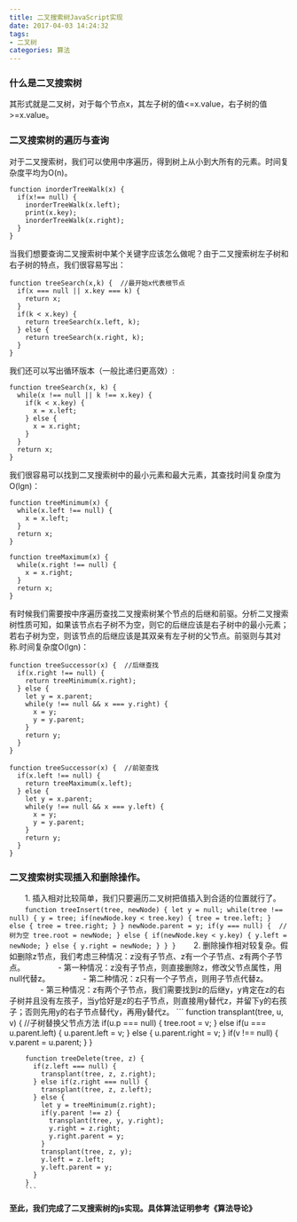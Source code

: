 ```yaml
---
title: 二叉搜索树JavaScript实现
date: 2017-04-03 14:24:32
tags: 
- 二叉树
categories: 算法
---
```


### 什么是二叉搜索树
其形式就是二叉树，对于每个节点x，其左子树的值<=x.value，右子树的值>=x.value。
<!--more-->
### 二叉搜索树的遍历与查询

对于二叉搜索树，我们可以使用中序遍历，得到树上从小到大所有的元素。时间复杂度平均为O(n)。
```
function inorderTreeWalk(x) {
  if(x!== null) {
    inorderTreeWalk(x.left);
    print(x.key);
    inorderTreeWalk(x.right);
  }  
}
```

当我们想要查询二叉搜索树中某个关键字应该怎么做呢？由于二叉搜索树左子树和右子树的特点，我们很容易写出：
```
function treeSearch(x,k) {  //最开始x代表根节点
  if(x === null || x.key === k) {
    return x;
  }
  if(k < x.key) {
    return treeSearch(x.left, k);
  } else {
    return treeSearch(x.right, k);
  }
}
```
我们还可以写出循环版本（一般比递归更高效）:
```
function treeSearch(x, k) {
  while(x !== null || k !== x.key) {
    if(k < x.key) {
      x = x.left;
    } else {
      x = x.right;
    }
  }
  return x;
}
```
我们很容易可以找到二叉搜索树中的最小元素和最大元素，其查找时间复杂度为O(lgn)：
```
function treeMinimum(x) {
  while(x.left !== null) {
    x = x.left;
  }
  return x;
}

function treeMaximum(x) {
  while(x.right !== null) {
    x = x.right;
  }
  return x;
}
```
有时候我们需要按中序遍历查找二叉搜索树某个节点的后继和前驱。分析二叉搜索树性质可知，如果该节点右子树不为空，则它的后继应该是右子树中的最小元素；若右子树为空，则该节点的后继应该是其双亲有左子树的父节点。前驱则与其对称.时间复杂度O(lgn)：
```
function treeSuccessor(x) {  //后继查找
  if(x.right !== null) {
    return treeMinimum(x.right);
  } else {
    let y = x.parent;
    while(y !== null && x === y.right) {
      x = y;
      y = y.parent;
    }
    return y;
  }
}

function treeSuccessor(x) {  //前驱查找
  if(x.left !== null) {
    return treeMaximum(x.left);
  } else {
    let y = x.parent;
    while(y !== null && x === y.left) {
      x = y;
      y = y.parent;
    }
    return y;
  }
}
```
### 二叉搜索树实现插入和删除操作。
　　1. 插入相对比较简单，我们只要遍历二叉树把值插入到合适的位置就行了。
　　```
        function treeInsert(tree, newNode) {
          let y = null;
          while(tree !== null) {
            y = tree;
            if(newNode.key < tree.key) {
              tree = tree.left;
            } else {
              tree = tree.right;
            }
          }
          newNode.parent = y;
          if(y === null) {  // 树为空
            tree.root = newNode;
          } else {
            if(newNode.key < y.key) {
              y.left = newNode;
            } else {
              y.right = newNode;
            }
          }
        }
        ```
　　2. 删除操作相对较复杂。假如删除z节点，我们考虑三种情况：z没有子节点、z有一个子节点、z有两个子节点。
　　　　- 第一种情况：z没有子节点，则直接删除z，修改父节点属性，用null代替z。
　　　　- 第二种情况：z只有一个子节点，则用子节点代替z。
　　　　- 第三种情况：z有两个子节点，我们需要找到z的后继y，y肯定在z的右子树并且没有左孩子，当y恰好是z的右子节点，则直接用y替代z，并留下y的右孩子；否则先用y的右子节点替代y，再用y替代z。
        ```
        function transplant(tree, u, v) {  //子树替换父节点方法
          if(u.p === null) {
            tree.root = v;
          } else if(u === u.parent.left) {
            u.parent.left = v;
          } else {
            u.parent.right = v;
          }
          if(v !== null) {
            v.parent = u.parent;
          }
        }

        function treeDelete(tree, z) {
          if(z.left === null) {
            transplant(tree, z, z.right);
          } else if(z.right === null) {
            transplant(tree, z, z.left);
          } else {
            let y = treeMinimum(z.right);
            if(y.parent !== z) {
              transplant(tree, y, y.right);
              y.right = z.right;
              y.right.parent = y;
            }
            transplant(tree, z, y);
            y.left = z.left;
            y.left.parent = y;
          }
        }
        ```
**至此，我们完成了二叉搜索树的js实现。具体算法证明参考《算法导论》**
